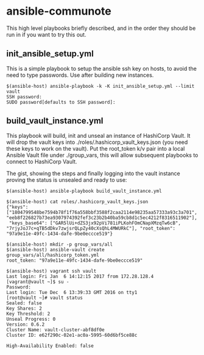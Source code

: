 # ansible-communote

This high level playbooks briefly described, and in the order they should be run in if you want to try this out.

## init_ansible_setup.yml

This is a simple playbook to setup the ansible ssh key on hosts, to avoid the need to type passwords.   Use after building new instances.

```
$(ansible-host) ansible-playbook -k -K init_ansible_setup.yml --limit vault
SSH password: 
SUDO password[defaults to SSH password]: 
```

## build_vault_instance.yml

This playbook will build, init and unseal an instance of HashiCorp Vault.   It will drop the vault keys into ./roles/.hashicorp_vault_keys.json (you need these keys to work on the vault).   Put the root_token k/v pair into a local Ansible Vault file under ./group_vars, this will allow subsequent playbooks to connect to HashiCorp Vault.

The gist, showing the steps and finally logging into the vault instance proving the status is unsealed and ready to use:
```
$(ansible-host) ansible-playbook build_vault_instance.yml

$(ansible-host) cat roles/.hashicorp_vault_keys.json 
{"keys": ["1804799548be7594b78f1f76a558bbf3588f2caa2114e98235aa57333a93c3a701", "eeb8f226827b73ea9307974392fef3c23b2b40ba59cb8d1c5ec4212f8316511902"],
 "keys_base64": ["GAR5lUi+dZS3jx92pVi781iPLKohFOmCNapXMzqTw6cB", "7rjyJoJ7c+qTB5dDkv7zwjsrQLpZy40cXsQhL4MWURkC"], "root_token": "97a9e11e-49fc-1434-dafe-9be0eccce519"}

$(ansible-host) mkdir -p group_vars/all
$(ansible-host) ansible-vault create group_vars/all/hashicorp_token.yml
root_token: "97a9e11e-49fc-1434-dafe-9be0eccce519"

$(ansible-host) vagrant ssh vault
Last login: Fri Jan  6 14:12:15 2017 from 172.28.128.4
[vagrant@vault ~]$ su -
Password: 
Last login: Tue Dec  6 13:39:33 GMT 2016 on tty1
[root@vault ~]# vault status
Sealed: false
Key Shares: 2
Key Threshold: 2
Unseal Progress: 0
Version: 0.6.2
Cluster Name: vault-cluster-abf8df0e
Cluster ID: e62f290c-02e1-ac0a-5995-60d6bf5ce88c

High-Availability Enabled: false
```
